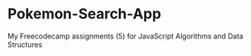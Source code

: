 # Pokemon-Search-App
My Freecodecamp assignments (5) for JavaScript Algorithms and Data Structures 
